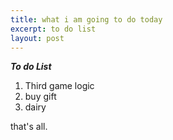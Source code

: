 ```yaml
---
title: what i am going to do today
excerpt: to do list
layout: post
---
```


***To do List***

 1. Third game logic 
 2. buy gift 
 3. dairy 

that's all.